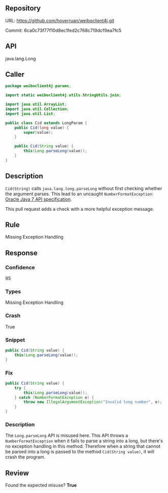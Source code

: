 ## Repository

URL: https://github.com/hoverruan/weiboclient4j.git

Commit: 6ca0c73f77f10d8ec1fed2c768c719dcf9ea7fc5

## API

java.lang.Long

## Caller

```java
package weiboclient4j.params;

import static weiboclient4j.utils.StringUtils.join;

import java.util.ArrayList;
import java.util.Collection;
import java.util.List;

public class Cid extends LongParam {
    public Cid(long value) {
        super(value);
    }

    public Cid(String value) {
        this(Long.parseLong(value));
    }
}

```

## Description

`Cid(String)` calls `java.lang.long.parseLong` without first checking whether the argument parses.
This lead to an uncaught `NumberFormatException`: [Oracle Java 7 API specification](http://docs.oracle.com/javase/7/docs/api/java/lang/Long.html#parseLong%28java.lang.String,%20int%29).

This pull request adds a check with a  more helpful exception message.


## Rule

Missing Exception Handling

## Response

### Confidence

95

### Types

Missing Exception Handling

### Crash

True

### Snippet

```java
public Cid(String value) {
    this(Long.parseLong(value));
}
```

### Fix

```java
public Cid(String value) {
    try {
        this(Long.parseLong(value));
    } catch (NumberFormatException e) {
        throw new IllegalArgumentException("Invalid long number", e);
    }
}
```

### Description

The `Long.parseLong` API is misused here. This API throws a `NumberFormatException` when it fails to parse a string into a long, but there's no exception handling in this method. Therefore when a string that cannot be parsed into a long is passed to the method `Cid(String value)`, it will crash the program.

## Review

Found the expected misuse? **True**

